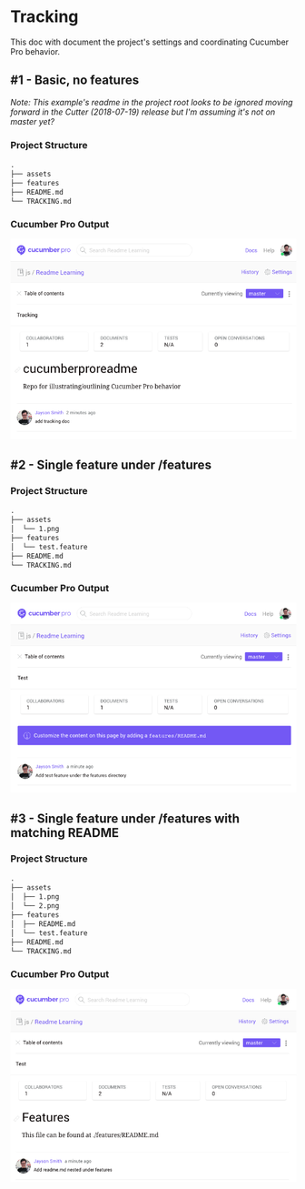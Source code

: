 # Tracking

This doc with document the project's settings and coordinating Cucumber Pro behavior.

## #1 - Basic, no features

*Note: This example's readme in the project root looks to be ignored moving forward in the Cutter (2018-07-19) release but I'm assuming it's not on master yet?*

### Project Structure

```
.
├── assets
├── features
├── README.md
└── TRACKING.md
```

### Cucumber Pro Output

![1](./assets/1.png)

## #2 - Single feature under /features

### Project Structure

```
.
├── assets
│  └── 1.png
├── features
│  └── test.feature
├── README.md
└── TRACKING.md
```

### Cucumber Pro Output

![2](./assets/2.png)

## #3 - Single feature under /features with matching README

### Project Structure

```
.
├── assets
│  ├── 1.png
│  └── 2.png
├── features
│  ├── README.md
│  └── test.feature
├── README.md
└── TRACKING.md
```

### Cucumber Pro Output

![3](./assets/3.png)